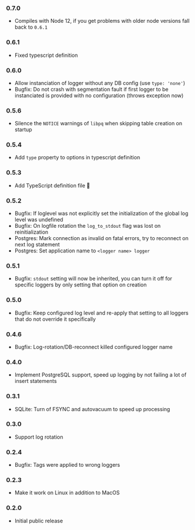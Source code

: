 ### 0.7.0

- Compiles with Node 12, if you get problems with older node versions fall back to `0.6.1`

### 0.6.1

- Fixed typescript definition

### 0.6.0

- Allow instanciation of logger without any DB config (use `type: 'none'`)
- Bugfix: Do not crash with segmentation fault if first logger to be instanciated is provided with no configuration (throws exception now)

### 0.5.6

- Silence the `NOTICE` warnings of `libpq` when skipping table creation on startup

### 0.5.4

- Add `type` property to options in typescript definition

### 0.5.3

- Add TypeScript definition file 🎉

### 0.5.2

- Bugfix: If loglevel was not explicitly set the initialization of the global log level was undefined
- Bugfix: On logfile rotation the `log_to_stdout` flag was lost on reinitialization
- Postgres: Mark connection as invalid on fatal errors, try to reconnect on next log statement
- Postgres: Set application name to `<logger name> logger`

### 0.5.1

- Bugfix: `stdout` setting will now be inherited, you can turn it off for specific loggers by only setting that option on creation

### 0.5.0

- Bugfix: Keep configured log level and re-apply that setting to all loggers that do not override it specifically

### 0.4.6

- Bugfix: Log-rotation/DB-reconnect killed configured logger name

### 0.4.0

-  Implement PostgreSQL support, speed up logging by not failing a lot of insert statements

### 0.3.1

- SQLite: Turn of FSYNC and autovacuum to speed up processing

### 0.3.0

- Support log rotation

### 0.2.4

- Bugfix: Tags were applied to wrong loggers

### 0.2.3

- Make it work on Linux in addition to MacOS

### 0.2.0

- Initial public release
